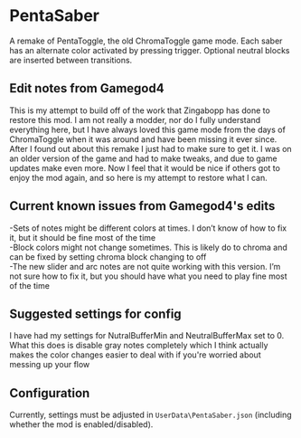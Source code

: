 # PentaSaber
A remake of PentaToggle, the old ChromaToggle game mode. Each saber has an alternate color activated by pressing trigger. Optional neutral blocks are inserted between transitions.

## Edit notes from Gamegod4
This is my attempt to build off of the work that Zingabopp has done to restore this mod. I am not really a modder, nor do I fully understand everything here, but I have always loved this game mode from the days of ChromaToggle when it was around and have been missing it ever since. After I found out about this remake I just had to make sure to get it. I was on an older version of the game and had to make tweaks, and due to game updates make even more. Now I feel that it would be nice if others got to enjoy the mod again, and so here is my attempt to restore what I can.

## Current known issues from Gamegod4's edits
-Sets of notes might be different colors at times. I don’t know of how to fix it, but it should be fine most of the time<br/>
-Block colors might not change sometimes. This is likely do to chroma and can be fixed by setting chroma block changing to off<br/>
-The new slider and arc notes are not quite working with this version. I’m not sure how to fix it, but you should have what you need to play fine most of the time<br/>

## Suggested settings for config
I have had my settings for NutralBufferMin and NeutralBufferMax set to 0. What this does is disable gray notes completely which I think actually makes the color changes easier to deal with if you're worried about messing up your flow

## Configuration
Currently, settings must be adjusted in `UserData\PentaSaber.json` (including whether the mod is enabled/disabled).
